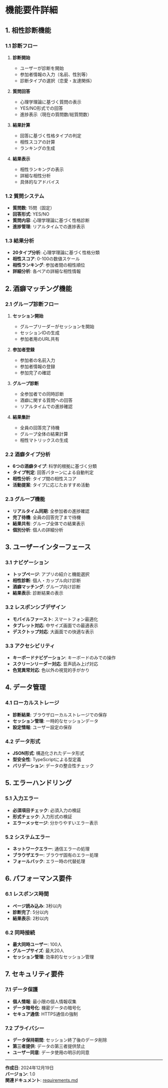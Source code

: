 # 機能要件詳細

## 1. 相性診断機能

### 1.1 診断フロー
1. **診断開始**
   - ユーザーが診断を開始
   - 参加者情報の入力（名前、性別等）
   - 診断タイプの選択（恋愛・友達関係）

2. **質問回答**
   - 心理学理論に基づく質問の表示
   - YES/NO形式での回答
   - 進捗表示（現在の質問数/総質問数）

3. **結果計算**
   - 回答に基づく性格タイプの判定
   - 相性スコアの計算
   - ランキングの生成

4. **結果表示**
   - 相性ランキングの表示
   - 詳細な相性分析
   - 具体的なアドバイス

### 1.2 質問システム
- **質問数**: 15問（固定）
- **回答形式**: YES/NO
- **質問内容**: 心理学理論に基づく性格診断
- **進捗管理**: リアルタイムでの進捗表示

### 1.3 結果分析
- **20タイプ分析**: 心理学理論に基づく性格分類
- **相性スコア**: 0-100の数値スケール
- **相性ランキング**: 参加者間の相性順位
- **詳細分析**: 各ペアの詳細な相性情報

## 2. 酒癖マッチング機能

### 2.1 グループ診断フロー
1. **セッション開始**
   - グループリーダーがセッションを開始
   - セッションIDの生成
   - 参加者用のURL共有

2. **参加者登録**
   - 参加者の名前入力
   - 参加者情報の登録
   - 参加完了の確認

3. **グループ診断**
   - 全参加者での同時診断
   - 酒癖に関する質問への回答
   - リアルタイムでの進捗確認

4. **結果集計**
   - 全員の回答完了待機
   - グループ全体の結果計算
   - 相性マトリックスの生成

### 2.2 酒癖タイプ分析
- **6つの酒癖タイプ**: 科学的根拠に基づく分類
- **タイプ判定**: 回答パターンによる自動判定
- **相性分析**: タイプ間の相性スコア
- **活動提案**: タイプに応じたおすすめ活動

### 2.3 グループ機能
- **リアルタイム同期**: 全参加者の進捗確認
- **完了待機**: 全員の回答完了まで待機
- **結果共有**: グループ全体での結果表示
- **個別分析**: 個人の詳細分析

## 3. ユーザーインターフェース

### 3.1 ナビゲーション
- **トップページ**: アプリの紹介と機能選択
- **相性診断**: 個人・カップル向け診断
- **酒癖マッチング**: グループ向け診断
- **結果表示**: 診断結果の表示

### 3.2 レスポンシブデザイン
- **モバイルファースト**: スマートフォン最適化
- **タブレット対応**: 中サイズ画面での最適表示
- **デスクトップ対応**: 大画面での快適な表示

### 3.3 アクセシビリティ
- **キーボードナビゲーション**: キーボードのみでの操作
- **スクリーンリーダー対応**: 音声読み上げ対応
- **色覚異常対応**: 色以外の視覚的手がかり

## 4. データ管理

### 4.1 ローカルストレージ
- **診断結果**: ブラウザローカルストレージでの保存
- **セッション管理**: 一時的なセッションデータ
- **設定情報**: ユーザー設定の保存

### 4.2 データ形式
- **JSON形式**: 構造化されたデータ形式
- **型安全性**: TypeScriptによる型定義
- **バリデーション**: データの整合性チェック

## 5. エラーハンドリング

### 5.1 入力エラー
- **必須項目チェック**: 必須入力の検証
- **形式チェック**: 入力形式の検証
- **エラーメッセージ**: 分かりやすいエラー表示

### 5.2 システムエラー
- **ネットワークエラー**: 通信エラーの処理
- **ブラウザエラー**: ブラウザ固有のエラー処理
- **フォールバック**: エラー時の代替処理

## 6. パフォーマンス要件

### 6.1 レスポンス時間
- **ページ読み込み**: 3秒以内
- **診断完了**: 5分以内
- **結果表示**: 2秒以内

### 6.2 同時接続
- **最大同時ユーザー**: 100人
- **グループサイズ**: 最大20人
- **セッション管理**: 効率的なセッション管理

## 7. セキュリティ要件

### 7.1 データ保護
- **個人情報**: 最小限の個人情報収集
- **データ暗号化**: 機密データの暗号化
- **セキュア通信**: HTTPS通信の強制

### 7.2 プライバシー
- **データ保持期間**: セッション終了後のデータ削除
- **第三者提供**: データの第三者提供禁止
- **ユーザー同意**: データ使用の明示的同意

---

**作成日**: 2024年12月19日  
**バージョン**: 1.0  
**関連ドキュメント**: [requirements.md](./requirements.md)
